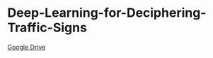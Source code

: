 # Deep-Learning-for-Deciphering-Traffic-Signs

[Google Drive](https://drive.google.com/drive/folders/1647YjbJVfwIwr9o_zYZ6Wv4q16mLxi_9?usp=drive_link)
